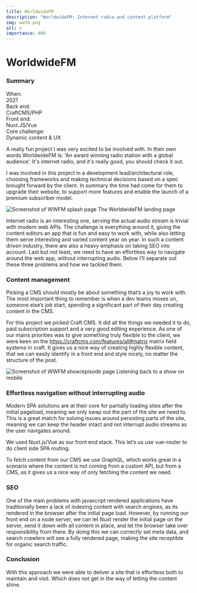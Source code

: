 ```yaml
---
title: WorldwideFM
description: "WorldwideFM: Internet radio and content platform"
img: wwfm.png
alt: x
importance: 400
---
```



# WorldwideFM

### Summary

<div class="grid grid-cols-3">
  <div class="font-bold">When:</div>
  <div class="col-span-2">2021</div>
</div>
<div class="grid grid-cols-3">
  <div class="font-bold">Back end:</div>
  <div class="col-span-2">CraftCMS/PHP</div>
</div>
<div class="grid grid-cols-3">
  <div class="font-bold">Front end:</div>
  <div class="col-span-2">Nuxt.JS/Vue</div>
</div>
<div class="grid grid-cols-3">
  <div class="font-bold">Core challenge:</div>
  <div class="col-span-2">Dynamic content & UX</div>
</div>

A really fun project I was very excited to be involved with. In their own words
WorldwideFM is: 'An award winning radio station with a global audience’. It's internet
radio, and it's really good, you should check it out.

I was involved in this project in a development lead/architectural role, choosing
frameworks and making technical decisions based on a spec brought forward by the client.
In summary the time had come for them to upgrade their website, to support more features
and enable the launch of a premium subscriber model.

<img style="margin-bottom: 0;" src="/screenshots/wwfm.webp" alt="Screenshot of WWFM splash page" />
<span class="text-sm italic">The WorldwideFM landing page</span>

Internet radio is an interesting one, serving the actual audio stream is
trivial with modern web APIs. The challenge is everything around it, giving
the content editors an app that is fun and easy to work with, while also
letting them serve interesting and varied content year on year. In such a
content driven industry, there are also a heavy emphasis on taking SEO into
account. Last but not least, we need to have an effortless way to navigate
around the web app, without interrupting audio. Below I’ll separate out these
three problems and how we tackled them.

### Content management

Picking a CMS should mostly be about something that’s a joy to work with. The
most important thing to remember is when a dev teams moves on, someone else’s
job start, spending a significant part of their day creating content in the
CMS.

For this project we picked Craft CMS. It did all the things we needed it to
do, paid subscription support and a very good editing experience.
As one of our mains priorities was to give something truly flexible to the client,
we were keen on the https://craftcms.com/features/all#matrix matrix field systems in craft.
It gives us a nice way of creating highly flexible content, that we can easily
identify in a front end and style nicely, no matter the structure of the post.

<img class="mx-auto" style="margin-bottom: 0;" src="/screenshots/wwfm_mobile.webp" alt="Screenshot of WWFM show/episode page" />
<span class="block text-center text-sm italic">Listening back to a show on mobile</span>

### Effortless navigation without interrupting audio

Modern SPA solutions are at their core for partially loading sites after the
initial pageload, meaning we only swap out the part of the site we need to.
This is a great match for solving issues around persisting parts of the site,
meaning we can keep the header intact and not interrupt audio streams as the
user navigates around.

We used Nuxt.js/Vue as our front end stack. This let’s us use vue-router to do
client side SPA routing.

To fetch content from our CMS we use GraphQL, which works great in a scenario
where the content is not coming from a custom API, but from a CMS, as it gives
us a nice way of only fetching the content we need.

### SEO

One of the main problems with javascript rendered applications have
traditionally been a lack of indexing content with search engines, as its
rendered in the browser after the initial page load. However, by running our
front end on a node server, we can let Nuxt render the initial page on the
server, send it down with all content in place, and let the browser take over
responsibility from there. By doing this we can correctly set meta data, and
search crawlers will see a fully rendered page, making the site receptible for
organic search traffic.

### Conclusion

With this approach we were able to deliver a site that is effortless both to
maintain and visit. Which does not get in the way of letting the content shine.

